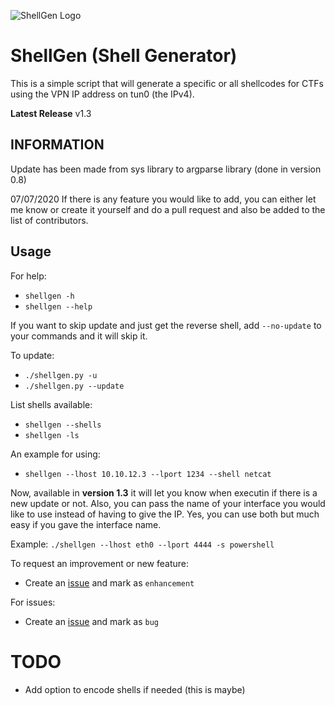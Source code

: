 ![ShellGen Logo](https://raw.githubusercontent.com/realagentwhite/ShellGen/master/logo.png)

# ShellGen (Shell Generator)

This is a simple script that will generate a specific or all shellcodes for CTFs using the VPN IP address on tun0 (the IPv4).

**Latest Release** v1.3

## INFORMATION

Update has been made from sys library to argparse library (done in version 0.8)

07/07/2020
If there is any feature you would like to add, you can either let me know or
create it yourself and do a pull request and also be added to the list of contributors.

## Usage

For help:
- `shellgen -h`
- `shellgen --help`

If you want to skip update and just get the reverse shell, add `--no-update` to your commands and it will skip it.

To update:
- `./shellgen.py -u`
- `./shellgen.py --update`

List shells available:
- `shellgen --shells`
- `shellgen -ls`

An example for using:
- `shellgen --lhost 10.10.12.3 --lport 1234 --shell netcat`

Now, available in **version 1.3** it will let you know when executin if there is a new update or not.
Also, you can pass the name of your interface you would like to use instead of having to give the IP. Yes, you can use both but much easy if you gave the interface name.

Example: `./shellgen --lhost eth0 --lport 4444 -s powershell`

To request an improvement or new feature:
- Create an [issue](https://github.com/realagentwhite/ShellGen/issues/new) and mark as `enhancement`

For issues:
- Create an [issue](https://github.com/realagentwhite/ShellGen/issues/new) and mark as `bug`


# TODO

- Add option to encode shells if needed (this is maybe)
